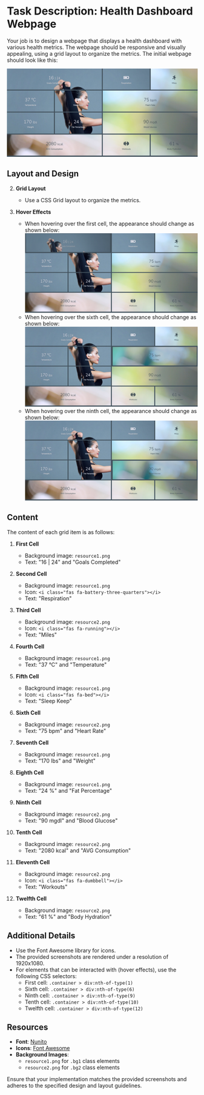 
# Task Description: Health Dashboard Webpage

Your job is to design a webpage that displays a health dashboard with various health metrics. The webpage should be responsive and visually appealing, using a grid layout to organize the metrics. The initial webpage should look like this:

![initial webpage](./_images/origin.png)

## Layout and Design

2. **Grid Layout**
   - Use a CSS Grid layout to organize the metrics.
   
4. **Hover Effects**
   - When hovering over the first cell, the appearance should change as shown below:
     ![hover over first cell](./_images/hover_first_cell.png)
   - When hovering over the sixth cell, the appearance should change as shown below:
     ![hover over sixth cell](./_images/hover_sixth_cell.png)
   - When hovering over the ninth cell, the appearance should change as shown below:
     ![hover over ninth cell](./_images/hover_ninth_cell.png)

## Content

The content of each grid item is as follows:

1. **First Cell**
   - Background image: `resource1.png`
   - Text: "16 | 24" and "Goals Completed"

2. **Second Cell**
   - Background image: `resource1.png`
   - Icon: `<i class="fas fa-battery-three-quarters"></i>`
   - Text: "Respiration"

3. **Third Cell**
   - Background image: `resource2.png`
   - Icon: `<i class="fas fa-running"></i>`
   - Text: "Miles"

4. **Fourth Cell**
   - Background image: `resource1.png`
   - Text: "37 °C" and "Temperature"

5. **Fifth Cell**
   - Background image: `resource1.png`
   - Icon: `<i class="fas fa-bed"></i>`
   - Text: "Sleep Keep"

6. **Sixth Cell**
   - Background image: `resource2.png`
   - Text: "75 bpm" and "Heart Rate"

7. **Seventh Cell**
   - Background image: `resource1.png`
   - Text: "170 lbs" and "Weight"

8. **Eighth Cell**
   - Background image: `resource1.png`
   - Text: "24 %" and "Fat Percentage"

9. **Ninth Cell**
   - Background image: `resource2.png`
   - Text: "90 mgdl" and "Blood Glucose"

10. **Tenth Cell**
    - Background image: `resource2.png`
    - Text: "2080 kcal" and "AVG Consumption"

11. **Eleventh Cell**
    - Background image: `resource2.png`
    - Icon: `<i class="fas fa-dumbbell"></i>`
    - Text: "Workouts"

12. **Twelfth Cell**
    - Background image: `resource2.png`
    - Text: "61 %" and "Body Hydration"

## Additional Details

- Use the Font Awesome library for icons.
- The provided screenshots are rendered under a resolution of 1920x1080.
- For elements that can be interacted with (hover effects), use the following CSS selectors:
  - First cell: `.container > div:nth-of-type(1)`
  - Sixth cell: `.container > div:nth-of-type(6)`
  - Ninth cell: `.container > div:nth-of-type(9)`
  - Tenth cell: `.container > div:nth-of-type(10)`
  - Twelfth cell: `.container > div:nth-of-type(12)`

## Resources

- **Font**: [Nunito](https://fonts.googleapis.com/css2?family=Nunito:wght@300;400&display=swap)
- **Icons**: [Font Awesome](https://cdnjs.cloudflare.com/ajax/libs/font-awesome/5.15.1/css/all.min.css)
- **Background Images**:
  - `resource1.png` for `.bg1` class elements
  - `resource2.png` for `.bg2` class elements

Ensure that your implementation matches the provided screenshots and adheres to the specified design and layout guidelines.
